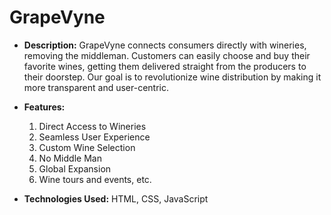 # GrapeVyne
- **Description:**
GrapeVyne connects consumers directly with wineries, removing the middleman. Customers can easily choose and buy their favorite wines, getting them delivered straight from the producers to their doorstep. Our goal is to revolutionize wine distribution by making it more transparent and user-centric.

- **Features:**
  1. Direct Access to Wineries
  2. Seamless User Experience
  3. Custom Wine Selection
  4. No Middle Man
  5. Global Expansion
  6. Wine tours and events, etc.

 - **Technologies Used:**
   HTML, CSS, JavaScript
